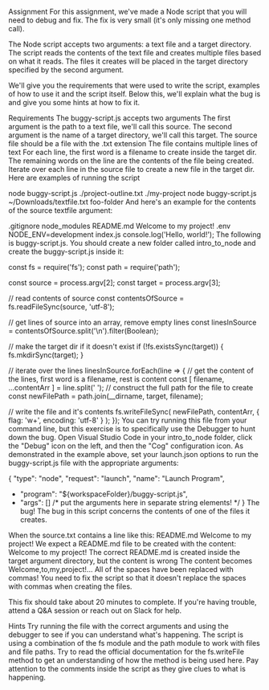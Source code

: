 Assignment
For this assignment, we've made a Node script that you will need to debug and fix. The fix is very small (it's only missing one method call).

The Node script accepts two arguments: a text file and a target directory. The script reads the contents of the text file and creates multiple files based on what it reads. The files it creates will be placed in the target directory specified by the second argument.

We'll give you the requirements that were used to write the script, examples of how to use it and the script itself. Below this, we'll explain what the bug is and give you some hints at how to fix it.

Requirements
The buggy-script.js accepts two arguments
The first argument is the path to a text file, we'll call this source.
The second argument is the name of a target directory, we'll call this target.
The source file should be a file with the .txt extension
The file contains multiple lines of text
For each line, the first word is a filename to create inside the target dir.
The remaining words on the line are the contents of the file being created.
Iterate over each line in the source file to create a new file in the target dir.
Here are examples of running the script

node buggy-script.js ./project-outline.txt ./my-project
node buggy-script.js ~/Downloads/textfile.txt foo-folder
And here's an example for the contents of the source textfile argument:

.gitignore node_modules
README.md Welcome to my project!
.env NODE_ENV=development
index.js console.log('Hello, world!');
The following is buggy-script.js. You should create a new folder called intro_to_node and create the buggy-script.js inside it:

const fs = require('fs');
const path = require('path');

const source = process.argv[2];
const target = process.argv[3];

// read contents of source
const contentsOfSource = fs.readFileSync(source, 'utf-8');

// get lines of source into an array, remove empty lines
const linesInSource = contentsOfSource.split('\n').filter(Boolean);

// make the target dir if it doesn't exist
if (!fs.existsSync(target)) {
  fs.mkdirSync(target);
}

// iterate over the lines
linesInSource.forEach(line => {
  // get the content of the lines, first word is a filename, rest is content
  const [ filename, ...contentArr ] = line.split(' ');
  // construct the full path for the file to create
  const newFilePath = path.join(__dirname, target, filename);

  // write the file and it's contents
  fs.writeFileSync(
    newFilePath,
    contentArr,
    { flag: 'w+', encoding: 'utf-8' }
  );
});
You can try running this file from your command line, but this exercise is to specifically use the Debugger to hunt down the bug. Open Visual Studio Code in your intro_to_node folder, click the "Debug" icon on the left, and then the "Cog" configuration icon. As demonstrated in the example above, set your launch.json options to run the buggy-script.js file with the appropriate arguments:

  {
    "type": "node",
    "request": "launch",
    "name": "Launch Program",
+   "program": "${workspaceFolder}/buggy-script.js",
+   "args": [] /* put the arguments here in separate string elements! */
  }
The bug!
The bug in this script concerns the contents of one of the files it creates.

When the source.txt contains a line like this: README.md Welcome to my project!
We expect a README.md file to be created with the content: Welcome to my project!
The correct README.md is created inside the target argument directory, but the content is wrong
The content becomes Welcome,to,my,project!... All of the spaces have been replaced with commas!
You need to fix the script so that it doesn't replace the spaces with commas when creating the files.

This fix should take about 20 minutes to complete. If you're having trouble, attend a Q&A session or reach out on Slack for help.

Hints
Try running the file with the correct arguments and using the debugger to see if you can understand what's happening.
The script is using a combination of the fs module and the path module to work with files and file paths.
Try to read the official documentation for the fs.writeFile method to get an understanding of how the method is being used here.
Pay attention to the comments inside the script as they give clues to what is happening.